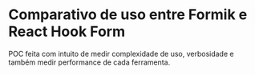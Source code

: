 # Comparativo de uso entre Formik e React Hook Form

POC feita com intuito de medir complexidade de uso, verbosidade e também medir performance de cada ferramenta.